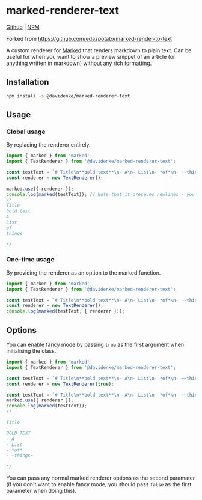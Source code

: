 # marked-renderer-text

[Github](https://github.com/davidenke/marked-render-to-text) |
[NPM](https://www.npmjs.com/package/@davidenke/marked-renderer-text)

Forked from https://github.com/edazpotato/marked-render-to-text

A custom renderer for [Marked](https://github.com/markedjs/marked) that renders
markdown to plain text. Can be useful for when you want to show a preview
snippet of an article (or anything written in markdown) without any rich
formatting.

## Installation

```bash
npm install -s @davidenke/marked-renderer-text
```

## Usage

### Global usage

By replacing the renderer entirely.

```ts
import { marked } from 'marked';
import { TextRenderer } from '@davidenke/marked-renderer-text';

const testText = `# Title\n**bold text**\n- A\n- List\n- *of*\n- ~~things~~`;
const renderer = new TextRenderer();

marked.use({ renderer });
console.log(marked(testText)); // Note that it preseves newlines - you need to remove those yourself
/*
Title
bold text
A
List
of
things

*/
```

### One-time usage

By providing the renderer as an option to the marked function.

```ts
import { marked } from 'marked';
import { TextRenderer } from '@davidenke/marked-renderer-text';

const testText = `# Title\n**bold text**\n- A\n- List\n- *of*\n- ~~things~~`;
const renderer = new TextRenderer();
console.log(marked(testText, { renderer }));
```

## Options

You can enable fancy mode by passing `true` as the first argument when initialising the class.

```ts
import { marked } from 'marked';
import { TextRenderer } from '@davidenke/marked-renderer-text';

const testText = `# Title\n**bold text**\n- A\n- List\n- *of*\n- ~~things~~`;
const renderer = new TextRenderer(true);

const testText = `# Title\n**bold text**\n- A\n- List\n- *of*\n- ~~things~~`;
marked.use({ renderer });
console.log(marked(testText));
/*

Title

BOLD TEXT
- A
- List
- *of*
- ~things~

*/
```

You can pass any normal marked renderer options as the second paramater (if you don't want to enable fancy mode, you should pass `false` as the first parameter when doing this).
